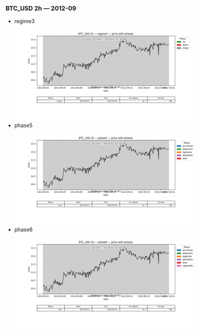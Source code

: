 ### BTC_USD 2h — 2012-09

- regime3
![BTC_USD_2h_regime3_2012-09_phase_price.png](outputs/fourier/phase_monthly/BTC_USD/2h/2012/2012-09/BTC_USD_2h_regime3_2012-09_phase_price.png)
- phase5
![BTC_USD_2h_phase5_2012-09_phase_price.png](outputs/fourier/phase_monthly/BTC_USD/2h/2012/2012-09/BTC_USD_2h_phase5_2012-09_phase_price.png)
- phase6
![BTC_USD_2h_phase6_2012-09_phase_price.png](outputs/fourier/phase_monthly/BTC_USD/2h/2012/2012-09/BTC_USD_2h_phase6_2012-09_phase_price.png)